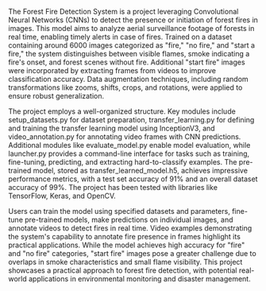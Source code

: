 The Forest Fire Detection System is a project leveraging Convolutional Neural Networks (CNNs) to detect the presence or initiation of forest fires in images. This model aims to analyze aerial surveillance footage of forests in real time, enabling timely alerts in case of fires. Trained on a dataset containing around 6000 images categorized as "fire," "no fire," and "start a fire," the system distinguishes between visible flames, smoke indicating a fire's onset, and forest scenes without fire. Additional "start fire" images were incorporated by extracting frames from videos to improve classification accuracy. Data augmentation techniques, including random transformations like zooms, shifts, crops, and rotations, were applied to ensure robust generalization.
            

The project employs a well-organized structure. Key modules include setup_datasets.py for dataset preparation, transfer_learning.py for defining and training the transfer learning model using InceptionV3, and video_annotation.py for annotating video frames with CNN predictions. Additional modules like evaluate_model.py enable model evaluation, while launcher.py provides a command-line interface for tasks such as training, fine-tuning, predicting, and extracting hard-to-classify examples. The pre-trained model, stored as transfer_learned_model.h5, achieves impressive performance metrics, with a test set accuracy of 91% and an overall dataset accuracy of 99%. The project has been tested with libraries like TensorFlow, Keras, and OpenCV.

Users can train the model using specified datasets and parameters, fine-tune pre-trained models, make predictions on individual images, and annotate videos to detect fires in real time. Video examples demonstrating the system's capability to annotate fire presence in frames highlight its practical applications. While the model achieves high accuracy for "fire" and "no fire" categories, "start fire" images pose a greater challenge due to overlaps in smoke characteristics and small flame visibility. This project showcases a practical approach to forest fire detection, with potential real-world applications in environmental monitoring and disaster management.
